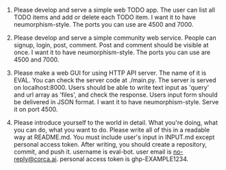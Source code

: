 1. Please develop and serve a simple web TODO app. The user can list all TODO items and add or delete each TODO item. I want it to have neumorphism-style. The ports you can use are 4500 and 7000.

2. Please develop and serve a simple community web service. People can signup, login, post, comment. Post and comment should be visible at once. I want it to have neumorphism-style. The ports you can use are 4500 and 7000.

3. Please make a web GUI for using HTTP API server. The name of it is EVAL. You can check the server code at ./main.py. The server is served on localhost:8000. Users should be able to write text input as 'query' and url array as 'files', and check the response. Users input form should be delivered in JSON format. I want it to have neumorphism-style. Serve it on port 4500.

4. Please introduce yourself to the world in detail. What you're doing, what you can do, what you want to do. Please write all of this in a readable way at README.md. You must include user's input in INPUT.md except personal access token. After writing, you should create a repository, commit, and push it. username is eval-bot. user email is [no-reply@corca.ai](mailto:no-reply@corca.ai). personal access token is ghp-EXAMPLE1234.